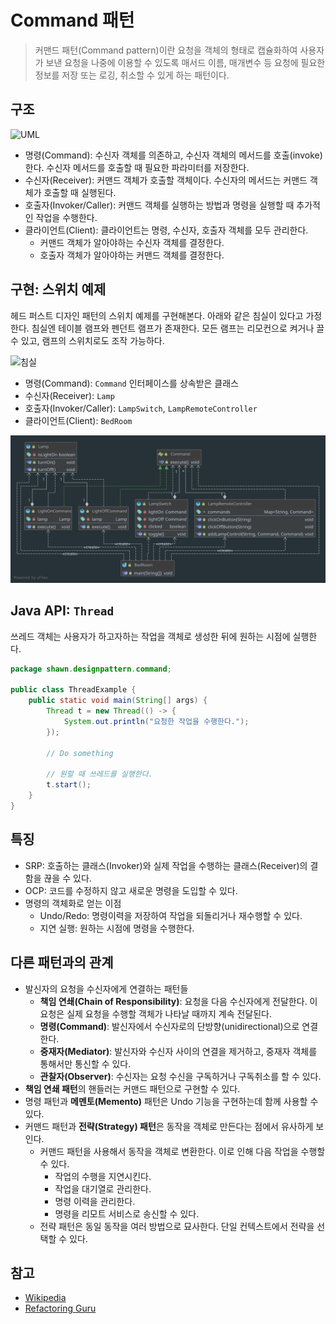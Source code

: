 # Command 패턴

> 커맨드 패턴(Command pattern)이란 요청을 객체의 형태로 캡슐화하여 사용자가 보낸 요청을 나중에 이용할 수 있도록 매서드 이름, 매개변수 등 요청에 필요한 정보를 저장 또는 로깅, 취소할 수 있게 하는 패턴이다.

## 구조

![UML](https://refactoring.guru/images/patterns/diagrams/command/structure-2x.png)

* 명령(Command): 수신자 객체를 의존하고, 수신자 객체의 메서드를 호출(invoke)한다. 수신자 메서드를 호출할 때 필요한 파라미터를 저장한다.
* 수신자(Receiver): 커맨드 객체가 호출할 객체이다. 수신자의 메서드는 커맨드 객체가 호출할 때 실행된다.
* 호출자(Invoker/Caller): 커맨드 객체를 실행하는 방법과 명령을 실행할 때 추가적인 작업을 수행한다.
* 클라이언트(Client): 클라이언트는 명령, 수신자, 호출자 객체를 모두 관리한다.
  * 커맨드 객체가 알아야하는 수신자 객체를 결정한다.
  * 호출자 객체가 알아야하는 커맨드 객체를 결정한다.


## 구현: 스위치 예제

헤드 퍼스트 디자인 패턴의 스위치 예제를 구현해본다. 아래와 같은 침실이 있다고 가정한다. 침실엔 테이블 램프와 펜던트 램프가 존재한다. 모든 램프는 리모컨으로 켜거나 끌 수 있고, 램프의 스위치로도 조작 가능하다.

![침실](https://www.popled.org/images/201609/4-49.jpg)

* 명령(Command): `Command` 인터페이스를 상속받은 클래스
* 수신자(Receiver): `Lamp`
* 호출자(Invoker/Caller): `LampSwitch`, `LampRemoteController`
* 클라이언트(Client): `BedRoom`

![command pattern on switch](./switch-command-pattern.svg)

## Java API: `Thread`

쓰레드 객체는 사용자가 하고자하는 작업을 객체로 생성한 뒤에 원하는 시점에 실행한다.

```java
package shawn.designpattern.command;

public class ThreadExample {
    public static void main(String[] args) {
        Thread t = new Thread(() -> {
            System.out.println("요청한 작업을 수행한다.");
        });

        // Do something

        // 원할 때 쓰레드를 실행한다.
        t.start();
    }
}
```

## 특징

* SRP: 호출하는 클래스(Invoker)와 실제 작업을 수행하는 클래스(Receiver)의 결함을 끊을 수 있다.
* OCP: 코드를 수정하지 않고 새로운 명령을 도입할 수 있다.
* 명령의 객체화로 얻는 이점
  * Undo/Redo: 명령이력을 저장하여 작업을 되돌리거나 재수행할 수 있다.
  * 지연 실행: 원하는 시점에 명령을 수행한다.

## 다른 패턴과의 관계

* 발신자의 요청을 수신자에게 연결하는 패턴들
  * **책임 연쇄(Chain of Responsibility)**: 요청을 다음 수신자에게 전달한다. 이 요청은 실제 요청을 수행할 객체가 나타날 때까지 계속 전달된다.
  * **명령(Command)**: 발신자에서 수신자로의 단방향(unidirectional)으로 연결한다.
  * **중재자(Mediator)**: 발신자와 수신자 사이의 연결을 제거하고, 중재자 객체를 통해서만 통신할 수 있다.
  * **관찰자(Observer)**: 수신자는 요청 수신을 구독하거나 구독취소를 할 수 있다.
* **책임 연쇄 패턴**의 핸들러는 커맨드 패턴으로 구현할 수 있다.
* 명령 패턴과 **메멘토(Memento)** 패턴은 Undo 기능을 구현하는데 함께 사용할 수 있다.
* 커맨드 패턴과 **전략(Strategy) 패턴**은 동작을 객체로 만든다는 점에서 유사하게 보인다.
  * 커맨드 패턴을 사용해서 동작을 객체로 변환한다. 이로 인해 다음 작업을 수행할 수 있다.
    * 작업의 수행을 지연시킨다.
    * 작업을 대기열로 관리한다.
    * 명령 이력을 관리한다.
    * 명령을 리모트 서비스로 송신할 수 있다.
  * 전략 패턴은 동일 동작을 여러 방법으로 묘사한다. 단일 컨텍스트에서 전략을 선택할 수 있다.

## 참고

* [Wikipedia](https://en.wikipedia.org/wiki/Command_pattern)
* [Refactoring Guru](https://refactoring.guru/design-patterns/command)